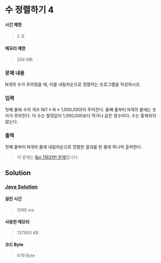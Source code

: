# 수 정렬하기 4


#### 시간 제한


> 2 초


#### 메모리 제한


> 256 MB


### 문제 내용


N개의 수가 주어졌을 때, 이를 내림차순으로 정렬하는 프로그램을 작성하시오.


### 입력


첫째 줄에 수의 개수 N(1 ≤ N ≤ 1,000,000)이 주어진다. 둘째 줄부터 N개의 줄에는 숫자가 주어진다. 이 수는 절댓값이 1,000,000보다 작거나 같은 정수이다. 수는 중복되지 않는다.


### 출력


첫째 줄부터 N개의 줄에 내림차순으로 정렬한 결과를 한 줄에 하나씩 출력한다.


> 이 문제는 [Boj 11931번 문제](https://www.acmicpc.net/problem/11931)입니다.


## Solution


### [Java Solution](./main.java)


#### 걸린 시간


> 1096 ms


#### 사용한 메모리


> 137900 KB


#### 코드 Byte


> 679 Byte

